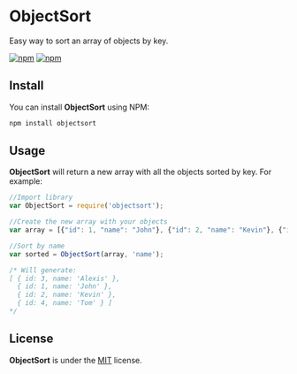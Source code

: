 # ObjectSort

Easy way to sort an array of objects by key.

[![npm](https://img.shields.io/npm/v/objectsort.svg?style=flat-square)](https://www.npmjs.com/package/objectsort)
[![npm](https://img.shields.io/npm/dt/objectsort.svg?style=flat-square)](https://www.npmjs.com/package/objectsort)


## Install

You can install **ObjectSort** using NPM:

```sh
npm install objectsort
```


## Usage

**ObjectSort** will return a new array with all the objects sorted by key. For example:

```javascript
//Import library
var ObjectSort = require('objectsort');

//Create the new array with your objects
var array = [{"id": 1, "name": "John"}, {"id": 2, "name": "Kevin"}, {"id": 3, "name": "Alexis"}, {"id": 4, "name": "Tom"}];

//Sort by name
var sorted = ObjectSort(array, 'name');

/* Will generate:
[ { id: 3, name: 'Alexis' },
  { id: 1, name: 'John' },
  { id: 2, name: 'Kevin' },
  { id: 4, name: 'Tom' } ]
*/
```


## License

**ObjectSort** is under the [MIT](LICENSE) license.







